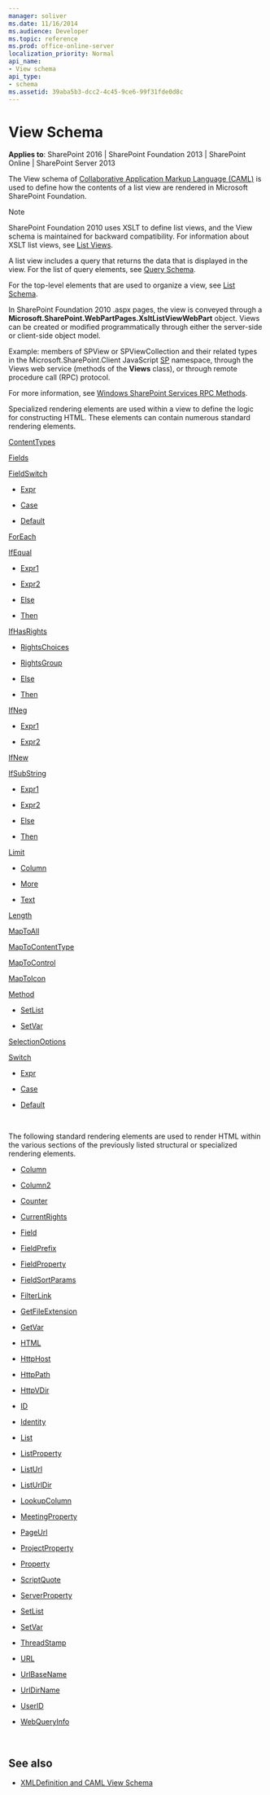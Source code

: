 ```yaml
---
manager: soliver
ms.date: 11/16/2014
ms.audience: Developer
ms.topic: reference
ms.prod: office-online-server
localization_priority: Normal
api_name:
- View schema
api_type:
- schema
ms.assetid: 39aba5b3-dcc2-4c45-9ce6-99f31fde0d8c
---
```


# View Schema

**Applies to**: SharePoint 2016 | SharePoint Foundation 2013 | SharePoint Online | SharePoint Server 2013

The View schema of [Collaborative Application Markup Language (CAML)](introduction-to-collaborative-application-markup-language-caml.md) is used to define how the contents of a list view are rendered in Microsoft SharePoint Foundation.

> [!NOTE] 
> SharePoint Foundation 2010 uses XSLT to define list views, and the View schema is maintained for backward compatibility. For information about XSLT list views, see [List Views](https://msdn.microsoft.com/library/43e6ba7e-eddb-418a-a570-c0815016fc17(Office.15).aspx).

A list view includes a query that returns the data that is displayed in the view. For the list of query elements, see [Query Schema](query-schema.md). 

For the top-level elements that are used to organize a view, see [List Schema](list-schema.md).

In SharePoint Foundation 2010 .aspx pages, the view is conveyed through a **Microsoft.SharePoint.WebPartPages.XsltListViewWebPart** object. Views can be created or modified programmatically through either the server-side or client-side object model.

Example: members of SPView or SPViewCollection and their related types in the Microsoft.SharePoint.Client JavaScript [SP](https://msdn.microsoft.com/library/e3694767-6f32-f98c-37af-4282f2815c02(Office.15).aspx) namespace, through the Views web service (methods of the **Views** class), or through remote procedure call (RPC) protocol. 

For more information, see [Windows SharePoint Services RPC Methods](https://msdn.microsoft.com/library/fb791985-a9e4-4c94-b94a-1b3c7f00457a(Office.15).aspx).

Specialized rendering elements are used within a view to define the logic for constructing HTML. These elements can contain numerous standard rendering elements.

[ContentTypes](contenttypes-element-view.md)

[Fields](fields-element-view.md)

[FieldSwitch](fieldswitch-element-view.md)

- [Expr](expr-element-view.md)

- [Case](case-element-view.md)

- [Default](default-element-view.md)

[ForEach](foreach-element-view.md)

[IfEqual](ifequal-element-view.md)

- [Expr1](expr1-element-view.md)

- [Expr2](expr2-element-view.md)

- [Else](else-element-view.md)

- [Then](then-element-view.md)

[IfHasRights](ifhasrights-element-view.md)

- [RightsChoices](rightschoices-element-view.md)

- [RightsGroup](rightsgroup-element-view.md)

- [Else](else-element-view.md)

- [Then](then-element-view.md)

[IfNeg](ifneg-element-view.md)

- [Expr1](expr1-element-view.md)

- [Expr2](expr2-element-view.md)

[IfNew](ifnew-element-view.md)

[IfSubString](ifsubstring-element-view.md)

- [Expr1](expr1-element-view.md)

- [Expr2](expr2-element-view.md)

- [Else](else-element-view.md)

- [Then](then-element-view.md)

[Limit](limit-element-view.md)

- [Column](column-element-view.md)

- [More](more-element-view.md)

- [Text](text-element-view.md)

[Length](length-element-view.md)

[MapToAll](maptoall-element-view.md)

[MapToContentType](maptocontenttype-element-view.md)

[MapToControl](maptocontrol-element-view.md)

[MapToIcon](maptoicon-element-view.md)

[Method](method-element-view.md)

- [SetList](setlist-element-view.md)

- [SetVar](setvar-element-view.md)

[SelectionOptions](selectionoptions-element-view.md)

[Switch](switch-element-view.md)

- [Expr](expr-element-view.md)

- [Case](case-element-view.md)

- [Default](default-element-view.md)

<br/>

The following standard rendering elements are used to render HTML within the various sections of the previously listed structural or specialized rendering elements.

- [Column](column-element-view.md)

- [Column2](column2-element-view.md)

- [Counter](counter-element-view.md)

- [CurrentRights](currentrights-element-view.md)

- [Field](field-element-view.md)

- [FieldPrefix](fieldprefix-element-view.md)

- [FieldProperty](fieldproperty-element-view.md)

- [FieldSortParams](fieldsortparams-element-view.md)

- [FilterLink](filterlink-element-view.md)

- [GetFileExtension](getfileextension-element-view.md)

- [GetVar](getvar-element-view.md)

- [HTML](html-element-view.md)

- [HttpHost](httphost-element-view.md)

- [HttpPath](httppath-element-view.md)

- [HttpVDir](httpvdir-element-view.md)

- [ID](id-element-view.md)

- [Identity](identity-element-view.md)

- [List](list-element-view.md)

- [ListProperty](listproperty-element-view.md)

- [ListUrl](listurl-element-view.md)

- [ListUrlDir](listurldir-element-view.md)

- [LookupColumn](lookupcolumn-element-view.md)

- [MeetingProperty](meetingproperty-element-view.md)

- [PageUrl](pageurl-element-view.md)

- [ProjectProperty](projectproperty-element-view.md)

- [Property](property-element-view.md)

- [ScriptQuote](scriptquote-element-view.md)

- [ServerProperty](serverproperty-element-view.md)

- [SetList](setlist-element-view.md)

- [SetVar](setvar-element-view.md)

- [ThreadStamp](threadstamp-element-view.md)

- [URL](url-element-view.md)

- [UrlBaseName](urlbasename-element-view.md)

- [UrlDirName](urldirname-element-view.md)

- [UserID](userid-element-view.md)

- [WebQueryInfo](webqueryinfo-element-view.md)


<br/>

## See also

- [XMLDefinition and CAML View Schema](https://msdn.microsoft.com/library/1845d203-4699-4b0e-a182-2d9998439922(Office.15).aspx)









